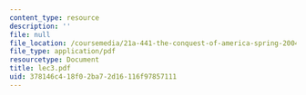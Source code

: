 ```yaml
---
content_type: resource
description: ''
file: null
file_location: /coursemedia/21a-441-the-conquest-of-america-spring-2004/378146c418f02ba72d16116f97857111_lec3.pdf
file_type: application/pdf
resourcetype: Document
title: lec3.pdf
uid: 378146c4-18f0-2ba7-2d16-116f97857111
---
```

